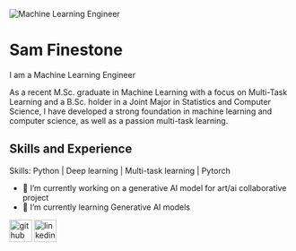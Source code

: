 ![Machine Learning Engineer](https://github.com/sam-finestone/sam-finestone/blob/main/UCL_image_cover.png)

# Sam Finestone
I am a Machine Learning Engineer 

As a recent M.Sc. graduate in Machine Learning with a focus on Multi-Task Learning and a B.Sc. holder in a Joint Major in Statistics and Computer Science, I have developed a strong foundation in machine learning and computer science, as well as a passion multi-task learning. 

## Skills and Experience 
Skills: Python | Deep learning | Multi-task learning | Pytorch

- 🔭 I’m currently working on a generative AI model for art/ai collaborative project   
- 🌱 I’m currently learning Generative AI models  

[<img src='https://cdn.jsdelivr.net/npm/simple-icons@3.0.1/icons/github.svg' alt='github' height='40'>](https://github.com/sam-finestone)  [<img src='https://cdn.jsdelivr.net/npm/simple-icons@3.0.1/icons/linkedin.svg' alt='linkedin' height='40'>](https://www.linkedin.com/in/https://www.linkedin.com/in/samuel-finestone-67a0a0156//)  
